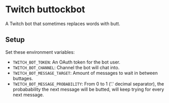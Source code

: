 # Twitch buttockbot

A Twitch bot that sometimes replaces words with butt.

## Setup

Set these environment variables:

* `TWITCH_BOT_TOKEN`: An OAuth token for the bot user.
* `TWITCH_BOT_CHANNEL`: Channel the bot will chat into.
* `TWITCH_BOT_MESSAGE_TARGET`: Amount of messages to wait in between buttages.
* `TWITCH_BOT_MESSAGE_PROBABILITY`: From 0 to 1 ('.' decimal separator), the probabability the next message will be butted, will keep trying for every next message.